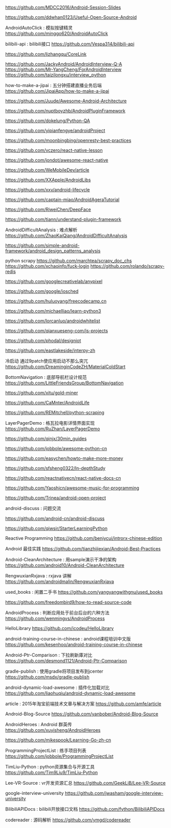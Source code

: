 https://github.com/MDCC2016/Android-Session-Slides

https://github.com/ddwhan0123/Useful-Open-Source-Android

AndroidAutoClick : 模拟按键精灵
https://github.com/minggo620/AndroidAutoClick


bilibili-api : bilibili接口
https://github.com/Vespa314/bilibili-api

https://github.com/lizhangqu/CoreLink

https://github.com/JackyAndroid/AndroidInterview-Q-A
https://github.com/Mr-YangCheng/ForAndroidInterview
https://github.com/taizilongxu/interview_python

how-to-make-a-jipai : 五分钟搭建直播业务后端
https://github.com/JipaiApp/how-to-make-a-jipai



https://github.com/Juude/Awesome-Android-Architecture

https://github.com/nuptboyzhb/AndroidPluginFramework

https://github.com/dokelung/Python-QA

https://github.com/yipianfengye/androidProject

https://github.com/moonbingbing/openresty-best-practices

https://github.com/vczero/react-native-lesson

https://github.com/jondot/awesome-react-native

https://github.com/WeMobileDev/article

https://github.com/XXApple/AndroidLibs

https://github.com/xxv/android-lifecycle

https://github.com/captain-miao/AndroidAgeraTutorial

https://github.com/RiweiChen/DeepFace

https://github.com/tiann/understand-plugin-framework

AndroidDifficultAnalysis : 难点解析
https://github.com/ZhaoKaiQiang/AndroidDifficultAnalysis

https://github.com/simple-android-framework/android_design_patterns_analysis

python scrapy
https://github.com/marchtea/scrapy_doc_chs
https://github.com/xchaoinfo/fuck-login
https://github.com/rolando/scrapy-redis

https://github.com/googlecreativelab/anypixel

https://github.com/google/iosched

https://github.com/huluoyang/freecodecamp.cn

https://github.com/michaelliao/learn-python3

https://github.com/lorcanluo/androidwhitelist

https://github.com/qianxueseng-com/js-projects

https://github.com/phodal/designiot

https://github.com/eastlakeside/interpy-zh

冷启动 通过9patch使应用启动不那么突兀
https://github.com/DreaminginCodeZH/MaterialColdStart

BottomNavigation : 底部导航栏设计规范
https://github.com/LittleFriendsGroup/BottomNavigation

https://github.com/xitu/gold-miner

https://github.com/CaMnter/AndroidLife

https://github.com/REMitchell/python-scraping

LayerPagerDemo : 格瓦拉电影详情界面实现
https://github.com/RuZhan/LayerPagerDemo

https://github.com/qinjx/30min_guides

https://github.com/jobbole/awesome-python-cn

https://github.com/easychen/howto-make-more-money

https://github.com/sfsheng0322/In-depthStudy

https://github.com/reactnativecn/react-native-docs-cn

https://github.com/Yaoshicn/awesome-music-for-programming

https://github.com/Trinea/android-open-project

android-discuss : 问题交流

https://github.com/android-cn/android-discuss

https://github.com/qiwsir/StarterLearningPython

Reactive Programming
https://github.com/benjycui/introrx-chinese-edition

Android 最佳实践
https://github.com/tianzhijiexian/Android-Best-Practices

Android-CleanArchitecture : 用sample演示干净的架构
https://github.com/android10/Android-CleanArchitecture

RengwuxianRxjava : rxjava 讲解
https://github.com/androidmalin/RengwuxianRxjava

used_books : 闲置二手书
https://github.com/yangyangwithgnu/used_books

https://github.com/freedombird9/how-to-read-source-code

AndroidProcess : 判断应用处于前台后台的六种方法
https://github.com/wenmingvs/AndroidProcess

HelloLibrary
https://github.com/icodeu/HelloLibrary

android-training-course-in-chinese : android课程培训中文版
https://github.com/kesenhoo/android-training-course-in-chinese

Android-Ptr-Comparison : 下拉刷新庫对比
https://github.com/desmond1121/Android-Ptr-Comparison

gradle-publish : 使用gradle将项目发布到jcenter
https://github.com/msdx/gradle-publish

android-dynamic-load-awesome : 插件化加载对比
https://github.com/liaohuqiu/android-dynamic-load-awesome

article : 2015年淘宝前端技术文章与解决方案
https://github.com/amfe/article

Android-Blog-Source
https://github.com/yanbober/Android-Blog-Source

AndroidHeroes : Android 群英传
https://github.com/xuyisheng/AndroidHeroes

https://github.com/mikespook/Learning-Go-zh-cn

ProgrammingProjectList : 练手项目列表
https://github.com/jobbole/ProgrammingProjectList

TimLiu-Python : python资源集合与开源工具
https://github.com/Tim9Liu9/TimLiu-Python

Lee-VR-Source : vr开发资源汇总
https://github.com/GeekLiB/Lee-VR-Source

google-interview-university
https://github.com/jwasham/google-interview-university

BilibiliAPIDocs : bilibili开放接口文档
https://github.com/fython/BilibiliAPIDocs

codereader : 源码解析
https://github.com/ymgd/codereader
